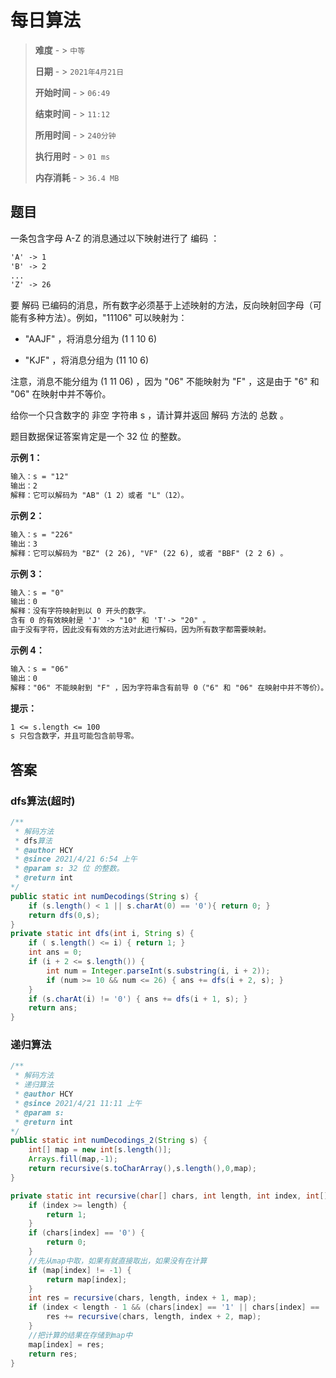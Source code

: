# 每日算法

> **难度**  - > `中等`
>
> **日期** - > `2021年4月21日`
>
> **开始时间** - > `06:49`
>
> **结束时间** - > `11:12`
>
> **所用时间** - > `240分钟`
>
> **执行用时** - > `01 ms`
>
> **内存消耗** - > `36.4 MB`

## 题目

一条包含字母 A-Z 的消息通过以下映射进行了 编码 ：

```markdown
'A' -> 1
'B' -> 2
...
'Z' -> 26
```

要 解码 已编码的消息，所有数字必须基于上述映射的方法，反向映射回字母（可能有多种方法）。例如，"11106" 可以映射为：

- "AAJF" ，将消息分组为 (1 1 10 6)

- "KJF" ，将消息分组为 (11 10 6)

注意，消息不能分组为  (1 11 06) ，因为 "06" 不能映射为 "F" ，这是由于 "6" 和 "06" 在映射中并不等价。

给你一个只含数字的 非空 字符串 s ，请计算并返回 解码 方法的 总数 。

题目数据保证答案肯定是一个 32 位 的整数。

**示例 1：**

```markdown
输入：s = "12"
输出：2
解释：它可以解码为 "AB"（1 2）或者 "L"（12）。
```

**示例 2：**

```markdown
输入：s = "226"
输出：3
解释：它可以解码为 "BZ" (2 26), "VF" (22 6), 或者 "BBF" (2 2 6) 。
```

**示例 3：**

```markdown
输入：s = "0"
输出：0
解释：没有字符映射到以 0 开头的数字。
含有 0 的有效映射是 'J' -> "10" 和 'T'-> "20" 。
由于没有字符，因此没有有效的方法对此进行解码，因为所有数字都需要映射。
```

**示例 4：**

```markdown
输入：s = "06"
输出：0
解释："06" 不能映射到 "F" ，因为字符串含有前导 0（"6" 和 "06" 在映射中并不等价）。
```

**提示：**

```markdown
1 <= s.length <= 100
s 只包含数字，并且可能包含前导零。
```

## 答案

### dfs算法(超时)

```java
/**
 * 解码方法
 * dfs算法
 * @author HCY
 * @since 2021/4/21 6:54 上午
 * @param s: 32 位 的整数。
 * @return int
*/
public static int numDecodings(String s) {
    if (s.length() < 1 || s.charAt(0) == '0'){ return 0; }
    return dfs(0,s);
}
private static int dfs(int i, String s) {
    if ( s.length() <= i) { return 1; }
    int ans = 0;
    if (i + 2 <= s.length()) {
        int num = Integer.parseInt(s.substring(i, i + 2));
        if (num >= 10 && num <= 26) { ans += dfs(i + 2, s); }
    }
    if (s.charAt(i) != '0') { ans += dfs(i + 1, s); }
    return ans;
}
```

### 递归算法

```java
/**
 * 解码方法
 * 递归算法
 * @author HCY
 * @since 2021/4/21 11:11 上午
 * @param s:
 * @return int
*/
public static int numDecodings_2(String s) {
    int[] map = new int[s.length()];
    Arrays.fill(map,-1);
    return recursive(s.toCharArray(),s.length(),0,map);
}

private static int recursive(char[] chars, int length, int index, int[] map) {
    if (index >= length) {
        return 1;
    }
    if (chars[index] == '0') {
        return 0;
    }
    //先从map中取，如果有就直接取出，如果没有在计算
    if (map[index] != -1) {
        return map[index];
    }
    int res = recursive(chars, length, index + 1, map);
    if (index < length - 1 && (chars[index] == '1' || chars[index] == '2' && chars[index + 1] <= '6')) {
        res += recursive(chars, length, index + 2, map);
    }
    //把计算的结果在存储到map中
    map[index] = res;
    return res;
}
```